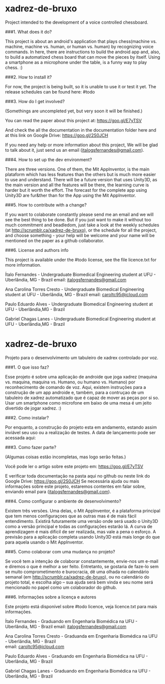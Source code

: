 # xadrez-de-bruxo

Project intended to the development of a voice controlled chessboard. 

###1. What does it do?

This project is about an android's application that plays chess(machine vs. machine, machine vs. human, or human vs. human) by recognizing voice commands. In here, there are instructions to build the android app and, also, to build a automatized chess board that can move the pieces by itself. Using a smartphone as a microphone under the table, is a funny way to play chess. :)

###2. How to install it?

For now, the project is being built, so it is unable to use it or test it yet.
The release schedules can be found here: #todo

###3. How do I get involved?

(Somethings are uncompleted yet, but very soon it will be finished.)

You can read the paper about this project at: https://goo.gl/E7yTSV 

And check the all the documentation in the documentation folder here and at this link on Google Drive: https://goo.gl/2S0JCH

If you need any help or more information about this project, We will be glad to talk about it, just send us an email (italogsfernandes@gmail.com).

###4. How to set up the dev environment?

There are three versions. One of them, the Mit AppInventor, is the main plataform which has less features than the others but is much more easier to use and understand. There will be a future version that uses Unity3D, as the main version and all the features will be there, the learning curve is harder but it worth the effort. The forecast for the complete app using Unity3D are fur&ther than for the App using the Mit AppInventor.

###5. How to contribute with a change?

If you want to colaborate constantly please send me an email and we will see the best thing to be done. But if you just want to make it without too much commitment and beadledom, just take a look at the weekly schedules (at http://scrumblr.ca/xadrez-de-bruxo), or the schedule for all the project, and choose something - your help will be welcome and your name will be mentioned on the paper as a github collaborator.

###6. License and authors info

This project is available under the #todo license, see the file licence.txt for more information.

Ítalo Fernandes - Undergraduate Biomedical Engineering student at UFU - Uberlândia, MG - Brazil 
email: italogsfernandes@gmail.com

Ana Carolina Torres Cresto - Undergraduate Biomedical Engineering student at UFU - Uberlândia, MG - Brazil 
email: caroltc95@icloud.com

Paulo Eduardo Alves - Undergraduate Biomedical Engineering student at UFU - Uberlândia,MG - Brazil 

Gabriel Chagas Lanes - Undergraduate Biomedical Engineering student at UFU - Uberlândia,MG - Brazil 






# xadrez-de-bruxo
Projeto para o desenvolvimento um tabuleiro de xadrex controlado por voz.

###1. O que isso faz?

Esse projeto é sobre uma aplicação de androide que joga xadrez (maquina vs. maquina, maquina vs. Humano, ou humano vs. Humano) por reconhecimento de comando de voz. Aqui, existem instruções para a construção de um app androide e, também, para a contruçao de um tabuleiro de xadrez automatizado que é capaz de mover as peças por si so. Usar um smartphone como microfone em baixo de uma mesa é um jeito divertido de jogar xadrez. :)

###2. Como instalar? 

Por enquanto, a construção do projeto esta em andamento,  estando assim inviável  seu uso ou a realização de testes. 
A data de lançamento pode ser acessada aqui:  


###3. Como fazer parte? 

(Algumas coisas estão incompletas, mas logo serão feitas.)

Você pode ler o artigo sobre este projeto em:  https://goo.gl/E7yTSV 

E verificar toda documentação na pasta aqui no github ou neste link do Google Drive: https://goo.gl/2S0JCH
Se necessária ajuda ou mais informações sobre este projeto, estaremos contentes em falar sobre,  enviando email para (italogsfernandes@gmail.com).


###4. Como  configurar o ambiente de desenvolvimento?

Existem três versões. Uma delas, o Mit AppInventor, é a plataforma principal que tem menos configuraçoes que as outras mas é de mais fácil entendimento. Existirá futuramente uma versão onde será usado o Unity3D como a versão principal e todas as configurações estarão lá. A curva de aprendizagem é mais difícil de ser realizada, mas vale a pena o esforço. A previsão para a aplicação completa usando Unity3D está mais longe do que para aquela usando o Mit AppInventor.

###5. Como colaborar com uma mudança no projeto?

Se você tem a intenção de colaborar constantemente, envie-nos um e-mail e diremos o que é melhor a ser feito. Entretanto, se gostaria de faze-lo sem se muito comprometimento e burocracia, dê uma olhada no calendário semanal (em http://scrumblr.ca/xadrez-de-bruxo), ou no calendário   do projeto total, e escolha algo – sua ajuda será bem vinda e seu nome será mencionado no papel como um colaborador do github.


###6. Informações sobre a licença e autores

Este projeto está  disponível sobre #todo licence, veja licence.txt para mais informações.

Ítalo Fernandes - Graduando em Engenharia Biomédica na UFU - Uberlândia, MG - Brazil 
email: italogsfernandes@gmail.com

Ana Carolina Torres Cresto - Graduanda em Engenharia Biomédica na UFU - Uberlândia, MG - Brazil  
email: caroltc95@icloud.com

Paulo Eduardo Alves - Graduando em Engenharia Biomédica na UFU - Uberlândia, MG - Brazil 

Gabriel Chagas Lanes - Graduando em Engenharia Biomédica na UFU - Uberlândia, MG - Brazil 





